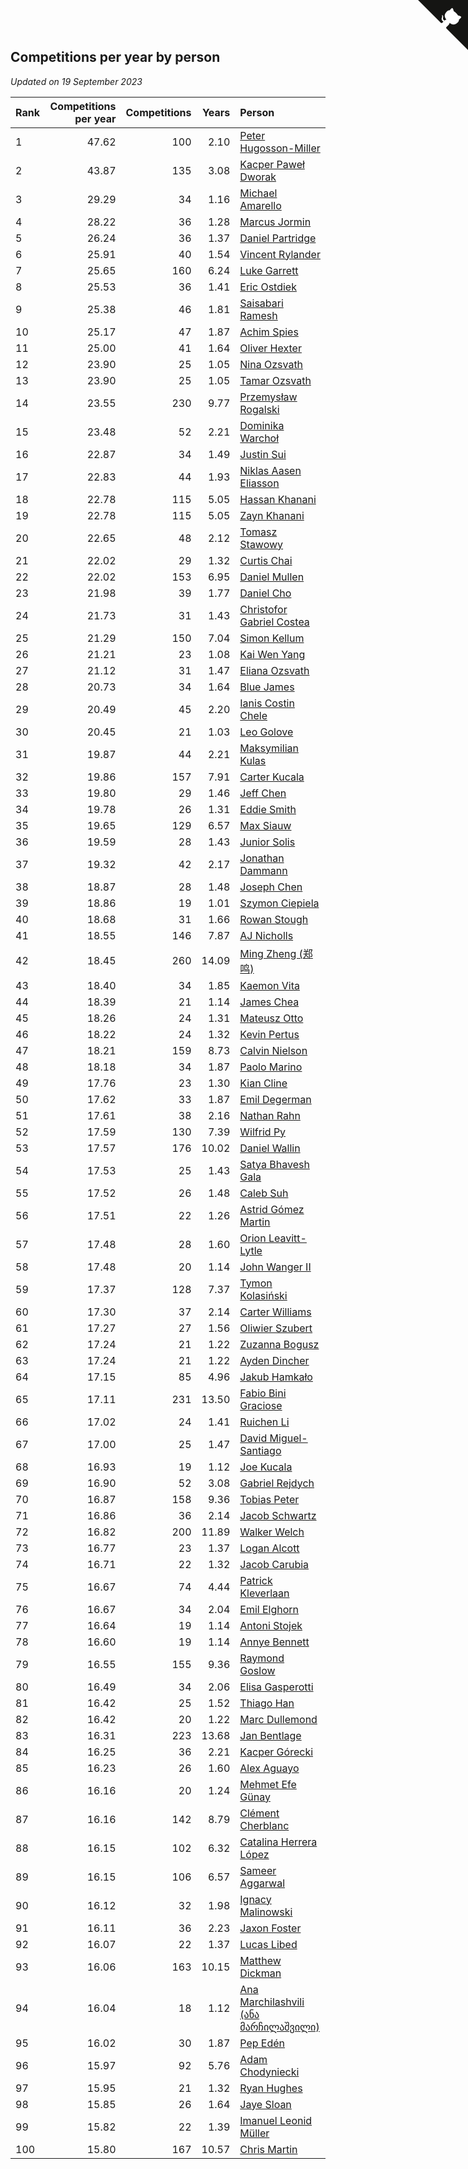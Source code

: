 ## Competitions per year by person

*Updated on 19 September 2023*

| Rank | Competitions per year | Competitions | Years | Person |
| :--- | ---: | ---: | ---: | :--- |
| 1 | 47.62 | 100 | 2.10 | [Peter Hugosson-Miller](https://www.worldcubeassociation.org/persons/2021HUGO01) |
| 2 | 43.87 | 135 | 3.08 | [Kacper Paweł Dworak](https://www.worldcubeassociation.org/persons/2020DWOR01) |
| 3 | 29.29 | 34 | 1.16 | [Michael Amarello](https://www.worldcubeassociation.org/persons/2022AMAR09) |
| 4 | 28.22 | 36 | 1.28 | [Marcus Jormin](https://www.worldcubeassociation.org/persons/2022JORM01) |
| 5 | 26.24 | 36 | 1.37 | [Daniel Partridge](https://www.worldcubeassociation.org/persons/2022PART02) |
| 6 | 25.91 | 40 | 1.54 | [Vincent Rylander](https://www.worldcubeassociation.org/persons/2022RYLA01) |
| 7 | 25.65 | 160 | 6.24 | [Luke Garrett](https://www.worldcubeassociation.org/persons/2017GARR05) |
| 8 | 25.53 | 36 | 1.41 | [Eric Ostdiek](https://www.worldcubeassociation.org/persons/2022OSTD01) |
| 9 | 25.38 | 46 | 1.81 | [Saisabari Ramesh](https://www.worldcubeassociation.org/persons/2021RAME01) |
| 10 | 25.17 | 47 | 1.87 | [Achim Spies](https://www.worldcubeassociation.org/persons/2021SPIE01) |
| 11 | 25.00 | 41 | 1.64 | [Oliver Hexter](https://www.worldcubeassociation.org/persons/2022HEXT01) |
| 12 | 23.90 | 25 | 1.05 | [Nina Ozsvath](https://www.worldcubeassociation.org/persons/2022OZSV03) |
| 13 | 23.90 | 25 | 1.05 | [Tamar Ozsvath](https://www.worldcubeassociation.org/persons/2022OZSV04) |
| 14 | 23.55 | 230 | 9.77 | [Przemysław Rogalski](https://www.worldcubeassociation.org/persons/2013ROGA02) |
| 15 | 23.48 | 52 | 2.21 | [Dominika Warchoł](https://www.worldcubeassociation.org/persons/2021WARC01) |
| 16 | 22.87 | 34 | 1.49 | [Justin Sui](https://www.worldcubeassociation.org/persons/2022SUIJ01) |
| 17 | 22.83 | 44 | 1.93 | [Niklas Aasen Eliasson](https://www.worldcubeassociation.org/persons/2021ELIA01) |
| 18 | 22.78 | 115 | 5.05 | [Hassan Khanani](https://www.worldcubeassociation.org/persons/2018KHAN26) |
| 19 | 22.78 | 115 | 5.05 | [Zayn Khanani](https://www.worldcubeassociation.org/persons/2018KHAN28) |
| 20 | 22.65 | 48 | 2.12 | [Tomasz Stawowy](https://www.worldcubeassociation.org/persons/2021STAW01) |
| 21 | 22.02 | 29 | 1.32 | [Curtis Chai](https://www.worldcubeassociation.org/persons/2022CHAI02) |
| 22 | 22.02 | 153 | 6.95 | [Daniel Mullen](https://www.worldcubeassociation.org/persons/2016MULL04) |
| 23 | 21.98 | 39 | 1.77 | [Daniel Cho](https://www.worldcubeassociation.org/persons/2021CHOD01) |
| 24 | 21.73 | 31 | 1.43 | [Christofor Gabriel Costea](https://www.worldcubeassociation.org/persons/2022COST03) |
| 25 | 21.29 | 150 | 7.04 | [Simon Kellum](https://www.worldcubeassociation.org/persons/2016KELL12) |
| 26 | 21.21 | 23 | 1.08 | [Kai Wen Yang](https://www.worldcubeassociation.org/persons/2022YANG19) |
| 27 | 21.12 | 31 | 1.47 | [Eliana Ozsvath](https://www.worldcubeassociation.org/persons/2022OZSV01) |
| 28 | 20.73 | 34 | 1.64 | [Blue James](https://www.worldcubeassociation.org/persons/2022JAME01) |
| 29 | 20.49 | 45 | 2.20 | [Ianis Costin Chele](https://www.worldcubeassociation.org/persons/2021CHEL01) |
| 30 | 20.45 | 21 | 1.03 | [Leo Golove](https://www.worldcubeassociation.org/persons/2022GOLO02) |
| 31 | 19.87 | 44 | 2.21 | [Maksymilian Kulas](https://www.worldcubeassociation.org/persons/2021KULA02) |
| 32 | 19.86 | 157 | 7.91 | [Carter Kucala](https://www.worldcubeassociation.org/persons/2015KUCA01) |
| 33 | 19.80 | 29 | 1.46 | [Jeff Chen](https://www.worldcubeassociation.org/persons/2022CHEN19) |
| 34 | 19.78 | 26 | 1.31 | [Eddie Smith](https://www.worldcubeassociation.org/persons/2022SMIT20) |
| 35 | 19.65 | 129 | 6.57 | [Max Siauw](https://www.worldcubeassociation.org/persons/2017SIAU02) |
| 36 | 19.59 | 28 | 1.43 | [Junior Solis](https://www.worldcubeassociation.org/persons/2022SOLI03) |
| 37 | 19.32 | 42 | 2.17 | [Jonathan Dammann](https://www.worldcubeassociation.org/persons/2021DAMM01) |
| 38 | 18.87 | 28 | 1.48 | [Joseph Chen](https://www.worldcubeassociation.org/persons/2022CHEN16) |
| 39 | 18.86 | 19 | 1.01 | [Szymon Ciepiela](https://www.worldcubeassociation.org/persons/2022CIEP01) |
| 40 | 18.68 | 31 | 1.66 | [Rowan Stough](https://www.worldcubeassociation.org/persons/2022STOU01) |
| 41 | 18.55 | 146 | 7.87 | [AJ Nicholls](https://www.worldcubeassociation.org/persons/2015NICH04) |
| 42 | 18.45 | 260 | 14.09 | [Ming Zheng (郑鸣)](https://www.worldcubeassociation.org/persons/2009ZHEN11) |
| 43 | 18.40 | 34 | 1.85 | [Kaemon Vita](https://www.worldcubeassociation.org/persons/2021VITA01) |
| 44 | 18.39 | 21 | 1.14 | [James Chea](https://www.worldcubeassociation.org/persons/2022CHEA05) |
| 45 | 18.26 | 24 | 1.31 | [Mateusz Otto](https://www.worldcubeassociation.org/persons/2022OTTO01) |
| 46 | 18.22 | 24 | 1.32 | [Kevin Pertus](https://www.worldcubeassociation.org/persons/2022PERT01) |
| 47 | 18.21 | 159 | 8.73 | [Calvin Nielson](https://www.worldcubeassociation.org/persons/2014NIEL03) |
| 48 | 18.18 | 34 | 1.87 | [Paolo Marino](https://www.worldcubeassociation.org/persons/2021MARI04) |
| 49 | 17.76 | 23 | 1.30 | [Kian Cline](https://www.worldcubeassociation.org/persons/2022CLIN01) |
| 50 | 17.62 | 33 | 1.87 | [Emil Degerman](https://www.worldcubeassociation.org/persons/2021DEGE01) |
| 51 | 17.61 | 38 | 2.16 | [Nathan Rahn](https://www.worldcubeassociation.org/persons/2021RAHN01) |
| 52 | 17.59 | 130 | 7.39 | [Wilfrid Py](https://www.worldcubeassociation.org/persons/2016PYWI01) |
| 53 | 17.57 | 176 | 10.02 | [Daniel Wallin](https://www.worldcubeassociation.org/persons/2013WALL03) |
| 54 | 17.53 | 25 | 1.43 | [Satya Bhavesh Gala](https://www.worldcubeassociation.org/persons/2022GALA03) |
| 55 | 17.52 | 26 | 1.48 | [Caleb Suh](https://www.worldcubeassociation.org/persons/2022SUHC01) |
| 56 | 17.51 | 22 | 1.26 | [Astrid Gómez Martin](https://www.worldcubeassociation.org/persons/2022MART26) |
| 57 | 17.48 | 28 | 1.60 | [Orion Leavitt-Lytle](https://www.worldcubeassociation.org/persons/2022LEAV01) |
| 58 | 17.48 | 20 | 1.14 | [John Wanger II](https://www.worldcubeassociation.org/persons/2022WANG39) |
| 59 | 17.37 | 128 | 7.37 | [Tymon Kolasiński](https://www.worldcubeassociation.org/persons/2016KOLA02) |
| 60 | 17.30 | 37 | 2.14 | [Carter Williams](https://www.worldcubeassociation.org/persons/2021WILL06) |
| 61 | 17.27 | 27 | 1.56 | [Oliwier Szubert](https://www.worldcubeassociation.org/persons/2022SZUB01) |
| 62 | 17.24 | 21 | 1.22 | [Zuzanna Bogusz](https://www.worldcubeassociation.org/persons/2022BOGU01) |
| 63 | 17.24 | 21 | 1.22 | [Ayden Dincher](https://www.worldcubeassociation.org/persons/2022DINC01) |
| 64 | 17.15 | 85 | 4.96 | [Jakub Hamkało](https://www.worldcubeassociation.org/persons/2018HAMK01) |
| 65 | 17.11 | 231 | 13.50 | [Fabio Bini Graciose](https://www.worldcubeassociation.org/persons/2010GRAC02) |
| 66 | 17.02 | 24 | 1.41 | [Ruichen Li](https://www.worldcubeassociation.org/persons/2022LIRU02) |
| 67 | 17.00 | 25 | 1.47 | [David Miguel-Santiago](https://www.worldcubeassociation.org/persons/2022MIGU02) |
| 68 | 16.93 | 19 | 1.12 | [Joe Kucala](https://www.worldcubeassociation.org/persons/2022KUCA01) |
| 69 | 16.90 | 52 | 3.08 | [Gabriel Rejdych](https://www.worldcubeassociation.org/persons/2020REJD01) |
| 70 | 16.87 | 158 | 9.36 | [Tobias Peter](https://www.worldcubeassociation.org/persons/2014PETE03) |
| 71 | 16.86 | 36 | 2.14 | [Jacob Schwartz](https://www.worldcubeassociation.org/persons/2021SCHW01) |
| 72 | 16.82 | 200 | 11.89 | [Walker Welch](https://www.worldcubeassociation.org/persons/2011WELC01) |
| 73 | 16.77 | 23 | 1.37 | [Logan Alcott](https://www.worldcubeassociation.org/persons/2022ALCO02) |
| 74 | 16.71 | 22 | 1.32 | [Jacob Carubia](https://www.worldcubeassociation.org/persons/2022CARU02) |
| 75 | 16.67 | 74 | 4.44 | [Patrick Kleverlaan](https://www.worldcubeassociation.org/persons/2019KLEV01) |
| 76 | 16.67 | 34 | 2.04 | [Emil Elghorn](https://www.worldcubeassociation.org/persons/2021ELGH01) |
| 77 | 16.64 | 19 | 1.14 | [Antoni Stojek](https://www.worldcubeassociation.org/persons/2022STOJ03) |
| 78 | 16.60 | 19 | 1.14 | [Annye Bennett](https://www.worldcubeassociation.org/persons/2022BENN11) |
| 79 | 16.55 | 155 | 9.36 | [Raymond Goslow](https://www.worldcubeassociation.org/persons/2014GOSL01) |
| 80 | 16.49 | 34 | 2.06 | [Elisa Gasperotti](https://www.worldcubeassociation.org/persons/2021GASP01) |
| 81 | 16.42 | 25 | 1.52 | [Thiago Han](https://www.worldcubeassociation.org/persons/2022HANT01) |
| 82 | 16.42 | 20 | 1.22 | [Marc Dullemond](https://www.worldcubeassociation.org/persons/2022DULL01) |
| 83 | 16.31 | 223 | 13.68 | [Jan Bentlage](https://www.worldcubeassociation.org/persons/2010BENT01) |
| 84 | 16.25 | 36 | 2.21 | [Kacper Górecki](https://www.worldcubeassociation.org/persons/2021GORE01) |
| 85 | 16.23 | 26 | 1.60 | [Alex Aguayo](https://www.worldcubeassociation.org/persons/2022AGUA01) |
| 86 | 16.16 | 20 | 1.24 | [Mehmet Efe Günay](https://www.worldcubeassociation.org/persons/2022GUNA05) |
| 87 | 16.16 | 142 | 8.79 | [Clément Cherblanc](https://www.worldcubeassociation.org/persons/2014CHER05) |
| 88 | 16.15 | 102 | 6.32 | [Catalina Herrera López](https://www.worldcubeassociation.org/persons/2017LOPE31) |
| 89 | 16.15 | 106 | 6.57 | [Sameer Aggarwal](https://www.worldcubeassociation.org/persons/2017AGGA01) |
| 90 | 16.12 | 32 | 1.98 | [Ignacy Malinowski](https://www.worldcubeassociation.org/persons/2021MALI02) |
| 91 | 16.11 | 36 | 2.23 | [Jaxon Foster](https://www.worldcubeassociation.org/persons/2021FOST01) |
| 92 | 16.07 | 22 | 1.37 | [Lucas Libed](https://www.worldcubeassociation.org/persons/2022LIBE02) |
| 93 | 16.06 | 163 | 10.15 | [Matthew Dickman](https://www.worldcubeassociation.org/persons/2013DICK01) |
| 94 | 16.04 | 18 | 1.12 | [Ana Marchilashvili (ანა მარჩილაშვილი)](https://www.worldcubeassociation.org/persons/2022MARC10) |
| 95 | 16.02 | 30 | 1.87 | [Pep Edén](https://www.worldcubeassociation.org/persons/2021EDEN01) |
| 96 | 15.97 | 92 | 5.76 | [Adam Chodyniecki](https://www.worldcubeassociation.org/persons/2017CHOD02) |
| 97 | 15.95 | 21 | 1.32 | [Ryan Hughes](https://www.worldcubeassociation.org/persons/2022HUGH04) |
| 98 | 15.85 | 26 | 1.64 | [Jaye Sloan](https://www.worldcubeassociation.org/persons/2022SLOA01) |
| 99 | 15.82 | 22 | 1.39 | [Imanuel Leonid Müller](https://www.worldcubeassociation.org/persons/2022MULL02) |
| 100 | 15.80 | 167 | 10.57 | [Chris Martin](https://www.worldcubeassociation.org/persons/2013MART03) |


<a href="https://github.com/JustinTimeCuber/wca_statistics" class="github-corner" aria-label="View source on Github"><svg width="80" height="80" viewBox="0 0 250 250" style="fill:#151513; color:#fff; position: absolute; top: 0; border: 0; right: 0;" aria-hidden="true"><path d="M0,0 L115,115 L130,115 L142,142 L250,250 L250,0 Z"></path><path d="M128.3,109.0 C113.8,99.7 119.0,89.6 119.0,89.6 C122.0,82.7 120.5,78.6 120.5,78.6 C119.2,72.0 123.4,76.3 123.4,76.3 C127.3,80.9 125.5,87.3 125.5,87.3 C122.9,97.6 130.6,101.9 134.4,103.2" fill="currentColor" style="transform-origin: 130px 106px;" class="octo-arm"></path><path d="M115.0,115.0 C114.9,115.1 118.7,116.5 119.8,115.4 L133.7,101.6 C136.9,99.2 139.9,98.4 142.2,98.6 C133.8,88.0 127.5,74.4 143.8,58.0 C148.5,53.4 154.0,51.2 159.7,51.0 C160.3,49.4 163.2,43.6 171.4,40.1 C171.4,40.1 176.1,42.5 178.8,56.2 C183.1,58.6 187.2,61.8 190.9,65.4 C194.5,69.0 197.7,73.2 200.1,77.6 C213.8,80.2 216.3,84.9 216.3,84.9 C212.7,93.1 206.9,96.0 205.4,96.6 C205.1,102.4 203.0,107.8 198.3,112.5 C181.9,128.9 168.3,122.5 157.7,114.1 C157.9,116.9 156.7,120.9 152.7,124.9 L141.0,136.5 C139.8,137.7 141.6,141.9 141.8,141.8 Z" fill="currentColor" class="octo-body"></path></svg></a><style>.github-corner:hover .octo-arm{animation:octocat-wave 560ms ease-in-out}@keyframes octocat-wave{0%,100%{transform:rotate(0)}20%,60%{transform:rotate(-25deg)}40%,80%{transform:rotate(10deg)}}@media (max-width:500px){.github-corner:hover .octo-arm{animation:none}.github-corner .octo-arm{animation:octocat-wave 560ms ease-in-out}}</style>
